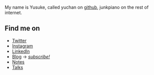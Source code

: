 <!-- ## Welcome to GitHub Pages

You can use the [editor on GitHub](https://github.com/yuchan/yuchan.github.io/edit/master/index.md) to maintain and preview the content for your website in Markdown files.

Whenever you commit to this repository, GitHub Pages will run [Jekyll](https://jekyllrb.com/) to rebuild the pages in your site, from the content in your Markdown files.

### Markdown

Markdown is a lightweight and easy-to-use syntax for styling your writing. It includes conventions for

```markdown
Syntax highlighted code block

# Header 1
## Header 2
### Header 3

- Bulleted
- List

1. Numbered
2. List

**Bold** and _Italic_ and `Code` text

[Link](url) and ![Image](src)
```

For more details see [GitHub Flavored Markdown](https://guides.github.com/features/mastering-markdown/).

### Jekyll Themes

Your Pages site will use the layout and styles from the Jekyll theme you have selected in your [repository settings](https://github.com/yuchan/yuchan.github.io/settings). The name of this theme is saved in the Jekyll `_config.yml` configuration file.

### Support or Contact

Having trouble with Pages? Check out our [documentation](https://help.github.com/categories/github-pages-basics/) or [contact support](https://github.com/contact) and we’ll help you sort it out.
 -->

My name is Yusuke, called yuchan on [github](https://github.com/yuchan), junkpiano on the rest of internet.

## Find me on 

 - [Twitter](https://twitter.com/junkpiano)
 - [Instagram](https://instagram.com/junkpiano)
 - [LinkedIn](https://www.linkedin.com/in/yusukeohashi)
 - [Blog](/blog) -> *[subscribe!](https://blog.junkpiano.me/feed/)*
 - [Notes](/notes)
 - [Talks](/talks)
